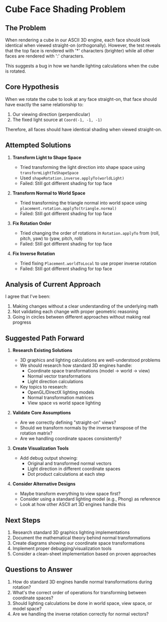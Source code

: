 # Cube Face Shading Problem

## The Problem
When rendering a cube in our ASCII 3D engine, each face should look identical when viewed straight-on (orthogonally). However, the test reveals that the top face is rendered with '*' characters (brighter) while all other faces are rendered with ':' characters.

This suggests a bug in how we handle lighting calculations when the cube is rotated.

## Core Hypothesis
When we rotate the cube to look at any face straight-on, that face should have exactly the same relationship to:
1. Our viewing direction (perpendicular)
2. The fixed light source at `Coord(-1, -1, -1)`

Therefore, all faces should have identical shading when viewed straight-on.

## Attempted Solutions

1. **Transform Light to Shape Space**
   - Tried transforming the light direction into shape space using `transformLightToShapeSpace`
   - Used `shapeRotation.inverse.applyTo(worldLight)`
   - Failed: Still got different shading for top face

2. **Transform Normal to World Space**
   - Tried transforming the triangle normal into world space using `placement.rotation.applyTo(triangle.normal)`
   - Failed: Still got different shading for top face

3. **Fix Rotation Order**
   - Tried changing the order of rotations in `Rotation.applyTo` from (roll, pitch, yaw) to (yaw, pitch, roll)
   - Failed: Still got different shading for top face

4. **Fix Inverse Rotation**
   - Tried fixing `Placement.worldToLocal` to use proper inverse rotation
   - Failed: Still got different shading for top face

## Analysis of Current Approach
I agree that I've been:
1. Making changes without a clear understanding of the underlying math
2. Not validating each change with proper geometric reasoning
3. Going in circles between different approaches without making real progress

## Suggested Path Forward

1. **Research Existing Solutions**
   - 3D graphics and lighting calculations are well-understood problems
   - We should research how standard 3D engines handle:
     - Coordinate space transformations (model → world → view)
     - Normal vector transformations
     - Light direction calculations
   - Key topics to research:
     - OpenGL/DirectX lighting models
     - Normal transformation matrices
     - View space vs world space lighting

2. **Validate Core Assumptions**
   - Are we correctly defining "straight-on" views?
   - Should we transform normals by the inverse transpose of the rotation matrix?
   - Are we handling coordinate spaces consistently?

3. **Create Visualization Tools**
   - Add debug output showing:
     - Original and transformed normal vectors
     - Light direction in different coordinate spaces
     - Dot product calculations at each step

4. **Consider Alternative Designs**
   - Maybe transform everything to view space first?
   - Consider using a standard lighting model (e.g., Phong) as reference
   - Look at how other ASCII art 3D engines handle this

## Next Steps
1. Research standard 3D graphics lighting implementations
2. Document the mathematical theory behind normal transformations
3. Create diagrams showing our coordinate space transformations
4. Implement proper debugging/visualization tools
5. Consider a clean-sheet implementation based on proven approaches

## Questions to Answer
1. How do standard 3D engines handle normal transformations during rotation?
2. What's the correct order of operations for transforming between coordinate spaces?
3. Should lighting calculations be done in world space, view space, or model space?
4. Are we handling the inverse rotation correctly for normal vectors?

